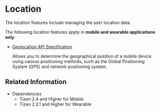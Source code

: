 # Location

The location features include managing the user location data.

The following location features apply in **mobile and wearable applications only**:

- [Geolocation API Specification](./geolocation.md)	

  Allows you to determine the geographical position of a mobile device using various positioning methods, such as the Global Positioning System (GPS) and network positioning system.

## Related Information
* Dependencies  
  - Tizen 2.4 and Higher for Mobile
  - Tizen 2.3.1 and Higher for Wearable
